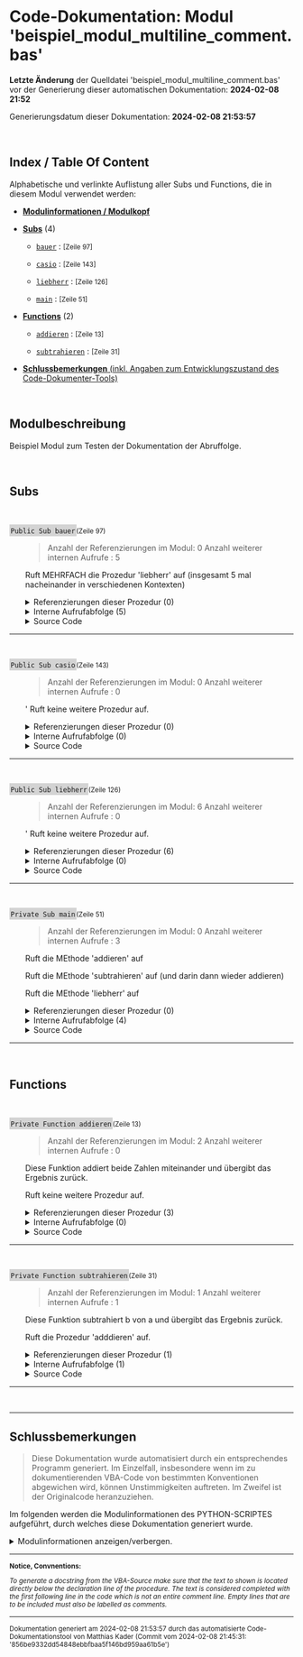 ﻿# Code-Dokumentation: Modul 'beispiel_modul_multiline_comment.bas'



**Letzte Änderung** der Quelldatei 'beispiel_modul_multiline_comment.bas' vor der Generierung dieser automatischen Dokumentation: **2024-02-08 21:52**


Generierungsdatum dieser Dokumentation: **2024-02-08 21:53:57**





﻿


<!-- --------------------------------------------------------------- -->
<!-- Index / TOC -->
<!-- --------------------------------------------------------------- -->

## Index / Table Of Content

Alphabetische und verlinkte Auflistung aller Subs und Functions, die in diesem Modul verwendet werden:

* [**Modulinformationen / Modulkopf**](#sec_modulinfos)
  

  
  <!-- ---------- SUBS: --------------- -->

* [**Subs**](#sec_subs) (4)
  
  - [```bauer```](#bauer) : <small>  [Zeile 97]  </small>


  - [```casio```](#casio) : <small>  [Zeile 143]  </small>


  - [```liebherr```](#liebherr) : <small>  [Zeile 126]  </small>


  - [```main```](#main) : <small>  [Zeile 51]  </small>


  




  <!-- ---------- FUNCTIONS: --------------- -->


* [**Functions**](#sec_functions) (2)
  
  
  - [```addieren```](#addieren) : <small>  [Zeile 13]  </small>


  - [```subtrahieren```](#subtrahieren) : <small>  [Zeile 31]  </small>


  




  <!-- ---------- TAIL: --------------- -->


* [**Schlussbemerkungen** (inkl. Angaben zum Entwicklungszustand des Code-Dokumenter-Tools)](#sec_tail)




﻿


<a name="sec_modulinfos"></a>

## Modulbeschreibung

  
 Beispiel Modul zum Testen der Dokumentation der Abruffolge.

﻿
<!-- -------------------------------------------------- -->
<!-- SECTION-START : SUBS -->
<!-- -------------------------------------------------- -->

<a name="sec_subs"></a>

## Subs


﻿





<!-- --------------------------------------------------------------- -->
<!-- NEUE PROZEDUR-DOKUMENTATION -->
<!-- NEUE PROZEDUR-DOKUMENTATION -->
<!-- NEUE PROZEDUR-DOKUMENTATION -->
<!-- --------------------------------------------------------------- -->




<!-- PLACEHOLDER: Initialisierungszeile: -->



<a name="bauer"></a>
<span style="background-color: lightgrey; padding: 2px;">```Public Sub bauer```</span><small>(Zeile 97)</small>






<!--  DocString der Prozedur: -->




<div style="padding-left:2em;">

>  Anzahl der Referenzierungen im Modul: 0
 Anzahl weiterer internen Aufrufe : 5

 Ruft MEHRFACH die Prozedur 'liebherr' auf (insgesamt 5 mal nacheinander in verschiedenen Kontexten)








<!--  References der Procedure: -->

<details>

<summary> Referenzierungen dieser Prozedur (0)</summary>

<div style="padding-left:1em;">



Kein Aufruf gefunden.







</details

</div>








<!--  CALL SEQUENCE Abruffolge: -->


<details>
    <summary>      Interne Aufrufabfolge (5)</summary>

---


Innehalb der Prozedur werden die folgenden, untergeordneten Prozeduren aufgerufen:





- [```liebherr```](#liebherr) : <small>  [Zeile 107] : ```    call liebherr``` </small>



  - <small>*Keine weiteren Aufrufe zu anderen, hier dokumentierten Prozeduren.*</small>


- [```liebherr```](#liebherr) : <small>  [Zeile 108] : ```    call liebherr ' Aufruf``` </small>



  - <small>*Keine weiteren Aufrufe zu anderen, hier dokumentierten Prozeduren.*</small>


- [```liebherr```](#liebherr) : <small>  [Zeile 110] : ```    call liebherr("ERROR") ' Aufruf waere zwar ungültig, aber Prozedur könnte ja anders aussehen!``` </small>



  - <small>*Keine weiteren Aufrufe zu anderen, hier dokumentierten Prozeduren.*</small>


- [```liebherr```](#liebherr) : <small>  [Zeile 113] : ```    var = liebherr``` </small>



  - <small>*Keine weiteren Aufrufe zu anderen, hier dokumentierten Prozeduren.*</small>


- [```liebherr```](#liebherr) : <small>  [Zeile 114] : ```    var = liebherr("gvkil")``` </small>



  - <small>*Keine weiteren Aufrufe zu anderen, hier dokumentierten Prozeduren.*</small>



- <small>*Keine weiteren Aufrufe zu anderen, hier dokumentierten Prozeduren.*</small>









</details>





<!--  Source Code: -->



<details>
    <summary>      Source Code</summary>

---

```
Public Sub bauer()
' Anzahl der Referenzierungen im Modul: 0
' Anzahl weiterer internen Aufrufe : 5
'
''' Ruft MEHRFACH die Prozedur 'liebherr' auf (insgesamt 5 mal nacheinander in verschiedenen Kontexten)
'

    MsgBox("Dies ist ein explizit als public gekennzeichnetes Sub.")

    ' Aufruf:
    call liebherr
    call liebherr ' Aufruf
    
    call liebherr("ERROR") ' Aufruf waere zwar ungültig, aber Prozedur könnte ja anders aussehen!

    ' Wiederum unügltig:
    var = liebherr
    var = liebherr("gvkil")





End Sub

```

</details>


</div>


---


<!-- --------------------------------------------------------------- -->
<!-- --------------------------------------------------------------- -->


























﻿





<!-- --------------------------------------------------------------- -->
<!-- NEUE PROZEDUR-DOKUMENTATION -->
<!-- NEUE PROZEDUR-DOKUMENTATION -->
<!-- NEUE PROZEDUR-DOKUMENTATION -->
<!-- --------------------------------------------------------------- -->




<!-- PLACEHOLDER: Initialisierungszeile: -->



<a name="casio"></a>
<span style="background-color: lightgrey; padding: 2px;">```Public Sub casio```</span><small>(Zeile 143)</small>






<!--  DocString der Prozedur: -->




<div style="padding-left:2em;">

>  Anzahl der Referenzierungen im Modul: 0
 Anzahl weiterer internen Aufrufe : 0

 ' Ruft keine weitere Prozedur auf.







<!--  References der Procedure: -->

<details>

<summary> Referenzierungen dieser Prozedur (0)</summary>

<div style="padding-left:1em;">



Kein Aufruf gefunden.







</details

</div>








<!--  CALL SEQUENCE Abruffolge: -->


<details>
    <summary>      Interne Aufrufabfolge (0)</summary>

---


Keine weiteren Aufrufe zu hier dokumentierten Prozeduren gefunden.






- <small>*Keine weiteren Aufrufe zu anderen, hier dokumentierten Prozeduren.*</small>









</details>





<!--  Source Code: -->



<details>
    <summary>      Source Code</summary>

---

```
   Sub casio()
    ' Anzahl der Referenzierungen im Modul: 0
    ' Anzahl weiterer internen Aufrufe : 0
    '
    ''' ' Ruft keine weitere Prozedur auf.

    MsgBox("Dies ist ein implizit als public gekennzeichnetes Sub.")


End Sub

```

</details>


</div>


---


<!-- --------------------------------------------------------------- -->
<!-- --------------------------------------------------------------- -->


























﻿





<!-- --------------------------------------------------------------- -->
<!-- NEUE PROZEDUR-DOKUMENTATION -->
<!-- NEUE PROZEDUR-DOKUMENTATION -->
<!-- NEUE PROZEDUR-DOKUMENTATION -->
<!-- --------------------------------------------------------------- -->




<!-- PLACEHOLDER: Initialisierungszeile: -->



<a name="liebherr"></a>
<span style="background-color: lightgrey; padding: 2px;">```Public Sub liebherr```</span><small>(Zeile 126)</small>






<!--  DocString der Prozedur: -->




<div style="padding-left:2em;">

>  Anzahl der Referenzierungen im Modul: 6
 Anzahl weiterer internen Aufrufe : 0

 ' Ruft keine weitere Prozedur auf.







<!--  References der Procedure: -->

<details>

<summary> Referenzierungen dieser Prozedur (6)</summary>

<div style="padding-left:1em;">



Die Prozedur wird in den folgenden, uebergeordneten Prozeduren aufgerufen:



- [```main```](#main) : <small>  [Zeile 87] : ```    call liebherr``` </small>

- [```bauer```](#bauer) : <small>  [Zeile 107] : ```    call liebherr``` </small>

- [```bauer```](#bauer) : <small>  [Zeile 108] : ```    call liebherr ' Aufruf``` </small>

- [```bauer```](#bauer) : <small>  [Zeile 110] : ```    call liebherr("ERROR") ' Aufruf waere zwar ungültig, aber Prozedur könnte ja anders aussehen!``` </small>

- [```bauer```](#bauer) : <small>  [Zeile 113] : ```    var = liebherr``` </small>

- [```bauer```](#bauer) : <small>  [Zeile 114] : ```    var = liebherr("gvkil")``` </small>





</details

</div>








<!--  CALL SEQUENCE Abruffolge: -->


<details>
    <summary>      Interne Aufrufabfolge (0)</summary>

---


Keine weiteren Aufrufe zu hier dokumentierten Prozeduren gefunden.






- <small>*Keine weiteren Aufrufe zu anderen, hier dokumentierten Prozeduren.*</small>









</details>





<!--  Source Code: -->



<details>
    <summary>      Source Code</summary>

---

```
   Sub liebherr()
   ' Anzahl der Referenzierungen im Modul: 6
    ' Anzahl weiterer internen Aufrufe : 0
    '
    ''' ' Ruft keine weitere Prozedur auf.


    MsgBox("Dies ist ein implizit als public gekennzeichnetes Sub.")


End Sub

```

</details>


</div>


---


<!-- --------------------------------------------------------------- -->
<!-- --------------------------------------------------------------- -->


























﻿





<!-- --------------------------------------------------------------- -->
<!-- NEUE PROZEDUR-DOKUMENTATION -->
<!-- NEUE PROZEDUR-DOKUMENTATION -->
<!-- NEUE PROZEDUR-DOKUMENTATION -->
<!-- --------------------------------------------------------------- -->




<!-- PLACEHOLDER: Initialisierungszeile: -->



<a name="main"></a>
<span style="background-color: lightgrey; padding: 2px;">```Private Sub main```</span><small>(Zeile 51)</small>






<!--  DocString der Prozedur: -->




<div style="padding-left:2em;">

>  Anzahl der Referenzierungen im Modul: 0
 Anzahl weiterer internen Aufrufe : 3

 Ruft die MEthode 'addieren' auf

 Ruft die MEthode 'subtrahieren' auf (und darin dann wieder addieren)

 Ruft die MEthode 'liebherr' auf







<!--  References der Procedure: -->

<details>

<summary> Referenzierungen dieser Prozedur (0)</summary>

<div style="padding-left:1em;">



Kein Aufruf gefunden.







</details

</div>








<!--  CALL SEQUENCE Abruffolge: -->


<details>
    <summary>      Interne Aufrufabfolge (4)</summary>

---


Innehalb der Prozedur werden die folgenden, untergeordneten Prozeduren aufgerufen:





- [```addieren```](#addieren) : <small>  [Zeile 66] : ```wert = addieren(i, i) ' Dies sollte NICHT dokumentiert werden, sofern das Multiline-Feature implementiert ist!``` </small>



  - <small>*Keine weiteren Aufrufe zu anderen, hier dokumentierten Prozeduren.*</small>


- [```addieren```](#addieren) : <small>  [Zeile 81] : ```        wert = addieren(i, i)``` </small>



  - <small>*Keine weiteren Aufrufe zu anderen, hier dokumentierten Prozeduren.*</small>


- [```subtrahieren```](#subtrahieren) : <small>  [Zeile 82] : ```        wert = subtrahieren(i, i - 1) ' Erklärung siehe @ Func!``` </small>


  - [```addieren```](#addieren) : <small>  [Zeile 41] : ```    subtrahieren = addieren(a, -b) ' Parameter b wird mit -1 multipliziert übergeben``` </small>



    - <small>*Keine weiteren Aufrufe zu anderen, hier dokumentierten Prozeduren.*</small>



  - <small>*Keine weiteren Aufrufe zu anderen, hier dokumentierten Prozeduren.*</small>


- [```liebherr```](#liebherr) : <small>  [Zeile 87] : ```    call liebherr``` </small>



  - <small>*Keine weiteren Aufrufe zu anderen, hier dokumentierten Prozeduren.*</small>


- <small>*Keine weiteren Aufrufe zu anderen, hier dokumentierten Prozeduren.*</small>









</details>





<!--  Source Code: -->



<details>
    <summary>      Source Code</summary>

---

```
Private Sub main()
' Anzahl der Referenzierungen im Modul: 0
' Anzahl weiterer internen Aufrufe : 3
'
''' Ruft die MEthode 'addieren' auf
'
''' Ruft die MEthode 'subtrahieren' auf (und darin dann wieder addieren)
'
''' Ruft die MEthode 'liebherr' auf


' HACK: Durch 5-maliges Wiederholen von "#" wird simuliert, als ob es einen Syntax Multiline-Comment gäbe
#####
Dies hier soll ein Block kommentar-Demo sein, den es in VBA gar nicht gibt, aber egal
Hier ist noch eine Zeile davon!
wert = addieren(i, i) ' Dies sollte NICHT dokumentiert werden, sofern das Multiline-Feature implementiert ist!
#####



' Das hier soll nirgendwo stehen.

    dim i as integer

    i = 10

    for i = 0 to 10
        
        msgbox(i)
        ' Ausgabe:
        wert = addieren(i, i)
        wert = subtrahieren(i, i - 1) ' Erklärung siehe @ Func!

    next i


    call liebherr


End Sub

```

</details>


</div>


---


<!-- --------------------------------------------------------------- -->
<!-- --------------------------------------------------------------- -->


























﻿
<!-- -------------------------------------------------- -->
<!-- SECTION-START : FUNCTIONS -->
<!-- -------------------------------------------------- -->

<a name="sec_functions"></a>

## Functions


﻿





<!-- --------------------------------------------------------------- -->
<!-- NEUE PROZEDUR-DOKUMENTATION -->
<!-- NEUE PROZEDUR-DOKUMENTATION -->
<!-- NEUE PROZEDUR-DOKUMENTATION -->
<!-- --------------------------------------------------------------- -->




<!-- PLACEHOLDER: Initialisierungszeile: -->



<a name="addieren"></a>
<span style="background-color: lightgrey; padding: 2px;">```Private Function addieren```</span><small>(Zeile 13)</small>






<!--  DocString der Prozedur: -->




<div style="padding-left:2em;">

>  Anzahl der Referenzierungen im Modul: 2
 Anzahl weiterer internen Aufrufe : 0

 Diese Funktion addiert beide Zahlen miteinander und übergibt das Ergebnis zurück.

 Ruft keine weitere Prozedur auf.







<!--  References der Procedure: -->

<details>

<summary> Referenzierungen dieser Prozedur (3)</summary>

<div style="padding-left:1em;">



Die Prozedur wird in den folgenden, uebergeordneten Prozeduren aufgerufen:



- [```subtrahieren```](#subtrahieren) : <small>  [Zeile 41] : ```    subtrahieren = addieren(a, -b) ' Parameter b wird mit -1 multipliziert übergeben``` </small>

- [```main```](#main) : <small>  [Zeile 66] : ```wert = addieren(i, i) ' Dies sollte NICHT dokumentiert werden, sofern das Multiline-Feature implementiert ist!``` </small>

- [```main```](#main) : <small>  [Zeile 81] : ```        wert = addieren(i, i)``` </small>





</details

</div>








<!--  CALL SEQUENCE Abruffolge: -->


<details>
    <summary>      Interne Aufrufabfolge (0)</summary>

---


Keine weiteren Aufrufe zu hier dokumentierten Prozeduren gefunden.






- <small>*Keine weiteren Aufrufe zu anderen, hier dokumentierten Prozeduren.*</small>









</details>





<!--  Source Code: -->



<details>
    <summary>      Source Code</summary>

---

```
Private Function addieren(a as integer, b as integer) as integer
' Anzahl der Referenzierungen im Modul: 2
' Anzahl weiterer internen Aufrufe : 0
'
''' Diese Funktion addiert beide Zahlen miteinander und übergibt das Ergebnis zurück.
'
' Ruft keine weitere Prozedur auf.


    ' Addieren:
    addieren = a + b

End Function

```

</details>


</div>


---


<!-- --------------------------------------------------------------- -->
<!-- --------------------------------------------------------------- -->


























﻿





<!-- --------------------------------------------------------------- -->
<!-- NEUE PROZEDUR-DOKUMENTATION -->
<!-- NEUE PROZEDUR-DOKUMENTATION -->
<!-- NEUE PROZEDUR-DOKUMENTATION -->
<!-- --------------------------------------------------------------- -->




<!-- PLACEHOLDER: Initialisierungszeile: -->



<a name="subtrahieren"></a>
<span style="background-color: lightgrey; padding: 2px;">```Private Function subtrahieren```</span><small>(Zeile 31)</small>






<!--  DocString der Prozedur: -->




<div style="padding-left:2em;">

>  Anzahl der Referenzierungen im Modul: 1
 Anzahl weiterer internen Aufrufe : 1

 Diese Funktion subtrahiert b von a und übergibt das Ergebnis zurück.


 Ruft die  Prozedur 'adddieren' auf.







<!--  References der Procedure: -->

<details>

<summary> Referenzierungen dieser Prozedur (1)</summary>

<div style="padding-left:1em;">



Die Prozedur wird in den folgenden, uebergeordneten Prozeduren aufgerufen:



- [```main```](#main) : <small>  [Zeile 82] : ```        wert = subtrahieren(i, i - 1) ' Erklärung siehe @ Func!``` </small>





</details

</div>








<!--  CALL SEQUENCE Abruffolge: -->


<details>
    <summary>      Interne Aufrufabfolge (1)</summary>

---


Innehalb der Prozedur werden die folgenden, untergeordneten Prozeduren aufgerufen:





- [```addieren```](#addieren) : <small>  [Zeile 41] : ```    subtrahieren = addieren(a, -b) ' Parameter b wird mit -1 multipliziert übergeben``` </small>



  - <small>*Keine weiteren Aufrufe zu anderen, hier dokumentierten Prozeduren.*</small>



- <small>*Keine weiteren Aufrufe zu anderen, hier dokumentierten Prozeduren.*</small>









</details>





<!--  Source Code: -->



<details>
    <summary>      Source Code</summary>

---

```
Private Function subtrahieren(a as integer, b as integer) as integer
' Anzahl der Referenzierungen im Modul: 1
' Anzahl weiterer internen Aufrufe : 1
'
''' Diese Funktion subtrahiert b von a und übergibt das Ergebnis zurück.
'
'
' Ruft die  Prozedur 'adddieren' auf.

    ' Benutze die addieren Funktion:
    subtrahieren = addieren(a, -b) ' Parameter b wird mit -1 multipliziert übergeben


end Function

```

</details>


</div>


---


<!-- --------------------------------------------------------------- -->
<!-- --------------------------------------------------------------- -->


























﻿




---

<a name="sec_tail"></a>

## Schlussbemerkungen



<!-- 
**Notice:**

*To generate a docstring from the VBA-Source, make sure that the text to shown is located directly below the declaration line of the procedure. The text is considered completed with the first following line in the code which is not an entire comment line.  Empty lines that are to be included must also be labelled as comments.*



 **TODO:** Erstellt am (Datum) durch das  automatisierte Code-Dokumentationstool von .... in der Version ....







---



**ODER:** -->

> Diese Dokumentation wurde automatisiert durch ein entsprechendes Programm generiert. Im Einzelfall, insbesondere wenn im zu dokumentierenden VBA-Code von  bestimmten Konventionen abgewichen wird, können Unstimmigkeiten auftreten. Im Zweifel ist der Originalcode heranzuziehen.


Im folgenden werden die Modulinformationen des PYTHON-SCRIPTES aufgeführt, durch welches diese Dokumentation generiert wurde.

<details>

<summary> Modulinformationen anzeigen/verbergen.
</summary>

  <br>Created on: Fri, 2023-12-29 (00:45:39)<br><br><br>@author: Matthias Kader<br><br><br>Für generelles Ziel und Ablauf des Scriptes siehe MArkdown im Verzeichnis ../Tests/Programmablauf.html<br><br>Wichtige Details siehe am Ende dieses docstrings.<br><br><br><br><br>### Fertig implementiert:<br><br>- Inhaltsverzeichnis / Index<br><br>- Gesamtlayout inkl. Titel, Zwischenüberschriften für einzelne Sections<br><br>- Aufführen  des modulweiten Programmkopf-Docstring in der generierten Dokumentation<br><br>- Aufführen der References-Durchsuchungen (Wo wird die Prozedur aufgerufen?) in der generierten Dokumentation<br><br>- Sofortiger Export der MD-Datei in eine  HTML-Datei<br><br>- Aufführen der organisatorischer Daten bzgl. des zu dokumentierenden Codes und des verwendeten Skripts zum Dokumentieren in der generierten Dokumentation<br><br>- Aufführen der Calling Sequence (Aufrufabfolge / Aufrufebenen) innerhalb jeder Prozedur in der generierten Dokumentation: Aufzählung der Aufrufe anderer, in dieser Dokumentation behandelten Prozeduren. Inklusive rekursive geschachtelte Liste, welche Aufrufe jeweils in den aufgerufenen Prozeduren erfolgen.<br><br><br>- Bereitstellung einer einfachen GUI / HMI, um Input- und Output Pfade zu parametrisieren<br><br><br><br><br><br><br><br>### TODOS:<br><br><br>- Chore: Aufräumen des Quellcodes<br><br>- Refactor: ggfs. modifizieren von write_content<br><br>- BUGFIX: Modul 1 aufrufe<br><br>- "Help... " Button in GUI, in dem Erklärungen stehen! --> BESSER, universeller, einfacher und weniger duplizierend: ERstelle eine README.md im Repository, und beim Klick auf "help-btn" wird diese Datei in eine HTML umgewandelt und im Browser angezeigt...<br><br><br><br><br>### AUSBLICK für später und in schön:<br><br><br>- Zusatzmöglichkeit in GUI einen benutzerdefinierten Text einzugeben (Prio sehr gering!!). Dieser würde dann in einre eigenen Section angezeigt werden.<br><br>- Index an der Seite wie eine NavBar zum einzelnd scrollen<br><br>- Ermöglichung von Berücksichtigung weiterer Module innerhalb der Dokumentation<br>    <br>    - z. B. 2 VBA-Module innerhalb eines Projektes, wobei Prozeduren von Modul1  andere Prozeduren aus Modul2 aufrufen.<br><br>        - Erstmal nur als Verweis  (Mögl. Ansatz included = "Modul1.*" ohne rekursive Auflistung derer Aufrufe... oder eben mit... bestenfalls auch das parametrisierbar)<br><br>- Dokumentation von weiteren PRogrammiersprachen<br><br>    - OK --> VBA<br>    - Nächste Prio: C++ / Arduino<br>    - Letzte Prio: Python (v.a. für den Ablaufsequence sehr hilfreich, für den rest gibt es pdoc...)<br><br><br><br><br><br><br><br><br># =============================================================================<br>#### Wichtige Aufrufreihenfolge der Methode innerhalb dieses Python-Scriptes zur Erstellung der Dokumentation der Aufrufreihenfolge der zu dokumentierenden VBA-Prozeduren: ####<br># =============================================================================<br><br>Es werden zunächst alle Prozeduren komplett analysiert, erst danach werden wiederum alle Prozeduren komplett dokumentiert. Für beide Vorgänge erfolgt dies in einer Methode auf Objektebene, wobei diese jeweilige MEthode in beiden Fällen aus einer Klassenmethode aufgerufen wird, in der über die einzelnen Prozedur-Objekte innerhalb dieser Klasse iteriert wird:<br><br>- analyse_call_sequence(cls)<br>    - analyse_calling_sequence_in_one_proc(self)<br>- prepare_all_call_sequences_docs(cls)<br>    - prepare_single_call_sequence_docs(cls)<br><br>(hierfür wäre das entwickelte Tool  übrigens eine tolle Anwendung gewesen, sofern sie später auch mal Python-Syntax dokumentieren könnte :-) )<br><br><br><br><br><br># =============================================================================<br>#### Hinweise zur Anwendung und Benutzung: ####<br># =============================================================================<br><br>- To generate a docstring from the VBA-Source make sure that the text to shown is located directly below the declaration line of the procedure. The text is considered completed with the first following line in the code which is not an entire comment line. Empty lines that are to be included must also be labelled as comments.<br><br>- Durch das Script wird eine MD-Datei (Markdown) erzeugt, die anschließend über die Library markdown sofort in eine HTML umgewandelt wird, sodass nach Abschluss des Scriptes 2 Dateien erstellt wurden. Durch unterschiedliche Interpretationen im Rahmen der Konvertierung unterscheidet sich die Darstellung der so generierten HTML-Datei allerdings, wenn sie über VSCode Extension gesondert konvertiert wird. Die über VSCode generierte Datei ist übersichtlicher und schöner. Das sollte also am Ende nochmals gesondert erfolgen.<br><br><br><br><br><br><br><br># =============================================================================<br>#### Unwichtige Nebensächlichkeiten: Code-Analyse Zusammenfassung: ####<br># =============================================================================<br><br>In der Version vom 2024-01-11 - 00:18:43:<br>    Angaben jeweils: [Zeilen @ code_documenter.py] + [Zeilen @ gui] = [Summe]<br>    - Gesamtanzahl der Zeilen: 408 (100%)+2201 (100%)=2609 (100%)<br>    - davon Leerzeilen: 168 (41,1764705882353%)+1071 (48,6597001363017%)=1239 (47,489459563051%)<br>    - davon Einzelkommentarzeilen: 20 (4,90196078431373%)+244 (11,0858700590641%)=264 (10,1188194710617%)<br>    - davon Blockkommentarzeilen: 85 (20,8333333333333%)+374 (16,9922762380736%)=459 (17,5929474894596%)<br><br>    ==> Summe aller Kommentarzeilen: 105 (25,7352941176471%)+618 (28,0781462971377%)=723 (27,7117669605213%)<br>    ==> Code-relevante Zeilen: 135 (33,0882352941176%)+512 (23,2621535665607%)=647 (24,7987734764277%)<br><br>-----------------------------------------------    <br><br>In der Version vom 2024-01-07 - 23:37:04:<br>    - Gesamtanzahl der Zeilen: 2164 (100%)<br>    - davon Leerzeilen: 1091 (50%)<br>    - davon Einzelkommentarzeilen: 226 (10%)<br>    - davon Blockkommentarzeilen: 364 (17%)<br><br>    ==> Summe aller Kommentarzeilen 590 (27%)<br>    ==> Code-relevante Zeilen: 483 (22%)<br><br>-----------------------------------------------<br><br>In der Version vom 2024-01-07 - 15:26:03:<br>    - Gesamtanzahl der Zeilen: 2771 (100%)<br>    - davon Leerzeilen: 1408 (51%)<br>    - davon Einzelkommentarzeilen: 278 (10%)<br>    - davon Blockkommentarzeilen: 550 (20%)<br><br>    ==> Summe aller Kommentarzeilen 828 (30%)<br>    ==> Code-relevante Zeilen: 535 (19%)<br><br>-----------------------------------------------<br><br><br><br>

</details>

---

<small>

**Notice, Convnentions:**

*To generate a docstring from the VBA-Source make sure that the text to shown is located directly below the declaration line of the procedure. The text is considered completed with the first following line in the code which is not an entire comment line.  Empty lines that are to be included must also be labelled as comments.*

</small> 

---

<small>Dokumentation generiert am 2024-02-08 21:53:57 durch das  automatisierte Code-Dokumentationstool von Matthias Kader (Commit vom 2024-02-08 21:45:31: '856be9332dd54848ebbfbaa5f146bd959aa61b5e')</small> 
